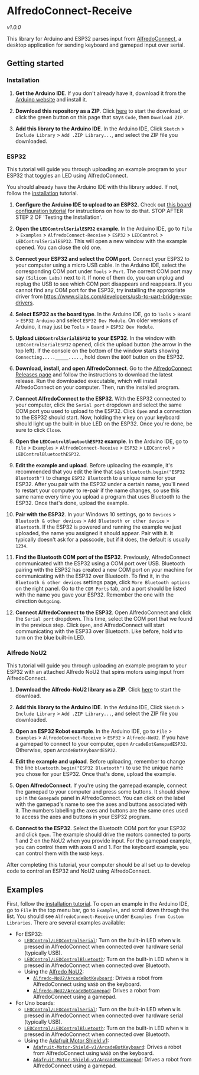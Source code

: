 # AlfredoConnect-Receive
*v1.0.0*

This library for Arduino and ESP32 parses input from [AlfredoConnect](https://github.com/AlfredoElectronics/AlfredoConnect-Desktop), a desktop application for sending keyboard and gamepad input over serial.

## Getting started

### Installation

1. **Get the Arduino IDE**. If you don't already have it, download it from the [Arduino website](https://www.arduino.cc/en/main/software) and install it.

2. **Download this repository as a ZIP**. Click [here][download] to start the download, or click the green button on this page that says `Code`, then `Download ZIP`.

3. **Add this library to the Arduino IDE**. In the Arduino IDE, Click `Sketch` > `Include Library` > `Add .ZIP Library...`, and select the ZIP file you downloaded.

### ESP32

This tutorial will guide you through uploading an example program to your ESP32 that toggles an LED using AlfredoConnect.

You should already have the Arduino IDE with this library added. If not, follow the [installation](#installation) tutorial.

1. **Configure the Arduino IDE to upload to an ESP32.** Check out [this board configuration tutorial](https://randomnerdtutorials.com/installing-the-esp32-board-in-arduino-ide-windows-instructions/) for instructions on how to do that. STOP AFTER STEP 2 OF 'Testing the Installation'.

2. **Open the `LEDControlSerialESP32` example**. In the Arduino IDE, go to `File` > `Examples` > `AlfredoConnect-Receive` > `ESP32` > `LEDControl` > `LEDControlSerialESP32`. This will open a new window with the example opened. You can close the old one.

3. **Connect your ESP32 and select the COM port**. Connect your ESP32 to your computer using a micro USB cable. In the Arduino IDE, select the corresponding COM port under `Tools` > `Port`. The correct COM port may say `(Silicon Labs)` next to it. If none of them do, you can unplug and replug the USB to see which COM port disappears and reappears. If you cannot find any COM port for the ESP32, try installing the appropriate driver from https://www.silabs.com/developers/usb-to-uart-bridge-vcp-drivers.

4. **Select ESP32 as the board type**. In the Arduino IDE, go to `Tools` > `Board` > `ESP32 Arduino` and select `ESP32 Dev Module`. On older versions of Arduino, it may just be `Tools` > `Board` > `ESP32 Dev Module`.

5. **Upload `LEDControlSerialESP32` to your ESP32**. In the window with `LEDControlSerialESP32` opened, click the upload button (the arrow in the top left). If the console on the bottom of the window starts showing `Connecting....._____.....`, hold down the `BOOT` button on the ESP32.

6. **Download, install, and open AlfredoConnect**. Go to the [AlfredoConnect Releases page](https://github.com/AlfredoElectronics/AlfredoConnect-Desktop/releases) and follow the instructions to download the latest release. Run the downloaded executable, which will install AlfredoConnect on your computer. Then, run the installed program.

7. **Connect AlfredoConnect to the ESP32**. With the ESP32 connected to your computer, click the `Serial port` dropdown and select the same COM port you used to upload to the ESP32. Click `Open` and a connection to the ESP32 should start. Now, holding the `W` key on your keyboard should light up the built-in blue LED on the ESP32. Once you're done, be sure to click `Close`.

8. **Open the `LEDControlBluetoothESP32` example**. In the Arduino IDE, go to `File` > `Examples` > `AlfredoConnect-Receive` > `ESP32` > `LEDControl` > `LEDControlBluetoothESP32`.

9. **Edit the example and upload**. Before uploading the example, it's recommended that you edit the line that says `bluetooth.begin("ESP32 Bluetooth")` to change `ESP32 Bluetooth` to a unique name for your ESP32. After you pair with the ESP32 under a certain name, you'll need to restart your computer to re-pair if the name changes, so use this same name every time you upload a program that uses Bluetooth to the ESP32. Once that's done, upload the example.

10. **Pair with the ESP32**. In your Windows 10 settings, go to `Devices` > `Bluetooth & other devices` > `Add Bluetooth or other device` > `Bluetooth`. If the ESP32 is powered and running the example we just uploaded, the name you assigned it should appear. Pair with it. It typically doesn't ask for a passcode, but if it does, the default is usually `1234`.

11. **Find the Bluetooth COM port of the ESP32**. Previously, AlfredoConnect communicated with the ESP32 using a COM port over USB. Bluetooth pairing with the ESP32 has created a new COM port on your machine for communicating with the ESP32 over Bluetooth. To find it, in the `Bluetooth & other devices` settings page, click `More Bluetooth options` on the right panel. Go to the `COM Ports` tab, and a port should be listed with the name you gave your ESP32. Remember the one with the direction `Outgoing`.

12. **Connect AlfredoConnect to the ESP32**. Open AlfredoConnect and click the `Serial port` dropdown. This time, select the COM port that we found in the previous step. Click `Open`, and AlfredoConnect will start communicating with the ESP33 over Bluetooth. Like before, hold `W` to turn on the blue built-in LED.

### Alfredo NoU2

This tutorial will guide you through uploading an example program to your ESP32 with an attached Alfredo NoU2 that spins motors using input from AlfredoConnect.

1. **Download the Alfredo-NoU2 library as a ZIP**. Click [here](https://github.com/AlfredoElectronics/Alfredo-NoU2/archive/refs/heads/master.zip) to start the download.

2. **Add this library to the Arduino IDE**. In the Arduino IDE, Click `Sketch` > `Include Library` > `Add .ZIP Library...`, and select the ZIP file you downloaded.

3. **Open an ESP32 Robot example**. In the Arduino IDE, go to `File` > `Examples` > `AlfredoConnect-Receive` > `ESP32` > `Alfredo-NoU2`. If you have a gamepad to connect to your computer, open `ArcadeBotGamepadESP32`. Otherwise, open `ArcadeBotKeyboardESP32`.

4. **Edit the example and upload**. Before uploading, remember to change the line `bluetooth.begin("ESP32 Bluetooth")` to use the unique name you chose for your ESP32. Once that's done, upload the example.

5. **Open AlfredoConnect**. If you're using the gamepad example, connect the gamepad to your computer and press some buttons. It should show up in the `Gamepads` panel in AlfredoConnect. You can click on the label with the gamepad's name to see the axes and buttons associated with it. The numbers labelling the axes and buttons are the same ones used to access the axes and buttons in your ESP32 program.

6. **Connect to the ESP32**. Select the Bluetooth COM port for your ESP32 and click `Open`. The example should drive the motors connected to ports 1 and 2 on the NoU2 when you provide input. For the gamepad example, you can control them with axes 0 and 1. For the keyboard example, you can control them with the `WASD` keys.

After completing this tutorial, your computer should be all set up to develop code to control an ESP32 and NoU2 using AlfredoConnect.

## Examples

First, follow the [installation tutorial](#installation). To open an example in the Arduino IDE, go to `File` in the top menu bar, go to `Examples`, and scroll down through the list. You should see `AlfredoConnect-Receive` under `Examples from Custom Libraries`. There are several examples available:

 * For ESP32:
   * [`LEDControl/LEDControlSerial`](examples/ESP32/LEDControl/LEDControlSerial/LEDControlSerial.ino): Turn on the built-in LED when `W` is pressed in AlfredoConnect when connected over hardware serial (typically USB).
   * [`LEDControl/LEDControlBluetooth`](examples/ESP32/LEDControl/LEDControlBluetooth/LEDControlBluetooth.ino): Turn on the built-in LED when `W` is pressed in AlfredoConnect when connected over Bluetooth.
   * Using the [Alfredo NoU2](https://github.com/AlfredoElectronics/Alfredo-NoU2):
     * [`Alfredo-NoU2/ArcadeBotKeyboard`](examples/ESP32/Alfredo-NoU2/ArcadeBotKeyboard/ArcadeBotKeyboard.ino): Drives a robot from AlfredoConnect using `WASD` on the keyboard.
     * [`Alfredo-NoU2/ArcadeBotGamepad`](examples/ESP32/Alfredo-NoU2/ArcadeBotGamepad/ArcadeBotGamepad.ino): Drives a robot from AlfredoConnect using a gamepad.
* For Uno boards:
   * [`LEDControl/LEDControlSerial`](examples/Uno/LEDControl/LEDControlSerial/LEDControlSerial.ino): Turn on the built-in LED when `W` is pressed in AlfredoConnect when connected over hardware serial (typically USB).
   * [`LEDControl/LEDControlBluetooth`](examples/Uno/LEDControl/LEDControlBluetooth/LEDControlBluetooth.ino): Turn on the built-in LED when `W` is pressed in AlfredoConnect when connected over Bluetooth.
   * Using the [Adafruit Motor Shield v1](https://github.com/adafruit/Adafruit_Motor-Shield-v1):
     * [`Adafruit-Motor-Shield-v1/ArcadeBotKeyboard`](examples/Uno/Adafruit-Motor-Shield-v1/ArcadeBotKeyboard/ArcadeBotKeyboard.ino): Drives a robot from AlfredoConnect using `WASD` on the keyboard.
     * [`Adafruit-Motor-Shield-v1/ArcadeBotGamepad`](examples/Uno/Adafruit-Motor-Shield-v1/ArcadeBotGamepad/ArcadeBotGamepad.ino): Drives a robot from AlfredoConnect using a gamepad.

[download]: https://github.com/AlfredoElectronics/AlfredoConnect-Receive/archive/refs/heads/master.zip
